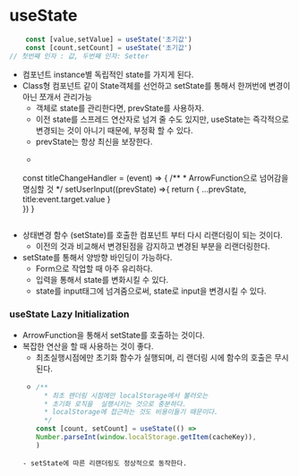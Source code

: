 # useState
```jsx
    const [value,setValue] = useState('초기값')
    const [count,setCount] = useState('초기값')
// 첫번째 인자 : 값, 두번째 인자: Setter
```
- 컴포넌트 instance별 독립적인 state를 가지게 된다.
- Class형 컴포넌트 같이 State객체를 선언하고 setState를 통해서 한꺼번에 변경이아닌 쪼개서 관리가능
    - 객체로 state를 관리한다면, prevState를 사용하자.
    - 이전 state를 스프레드 연산자로 넘겨 줄 수도 있지만, useState는 즉각적으로 변경되는 것이 아니기 때문에, 부정확 할 수 있다.
    - prevState는 항상 최신을 보장한다.
    - ```jsx
    const titleChangeHandler = (event) => {
      /**
        * ArrowFunction으로 넘어감을 명심할 것
        */
        setUserInput((prevState) =>{
        return {
          ...prevState,
          title:event.target.value
        }   
      })
    }
    ```
- 상태변경 함수 (setState)를 호출한 컴포넌트 부터 다시 리랜더링이 되는 것이다.
    - 이전의 것과 비교해서 변경된점을 감지하고 변경된 부분을 리랜더링한다.
- setState를 통해서 양방향 바인딩이 가능하다.
    - Form으로 작업할 때 아주 유리하다.
    - 입력을 통해서 state를 변화시킬 수 있다.
    - state를 input태그에 넘겨줌으로써, state로 input을 변경시킬 수 있다.

### useState Lazy Initialization
- ArrowFunction을 통해서 setState를 호출하는 것이다.
- 복잡한 연산을 할 때 사용하는 것이 좋다.
    - 최초실행시점에만 초기화 함수가 실행되며, 리 랜더링 시에 함수의 호출은 무시된다.
    - ```jsx
      /**
        * 최초 랜더링 시점에만 localStorage에서 불러오는
        * 초기화 로직을  실행시키는 것으로 충분하다.
        * localStorage에 접근하는 것도 비용이들기 때문이다.
        */
      const [count, setCount] = useState(() =>
      Number.parseInt(window.localStorage.getItem(cacheKey)),
      )
    ```
    - setState에 따른 리랜더링도 정상적으로 동작한다.